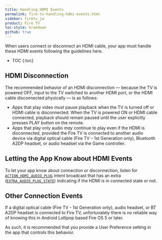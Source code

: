 ```yaml
---
title: Handling HDMI Events
permalink: fire-tv-handling-hdmi-events.html
sidebar: firetv_ja
product: Fire TV
toc-style: kramdown
github: true
---
```


When users connect or disconnect an HDMI cable, your app must handle these HDMI events following the guidelines here.

* TOC
{:toc}

## HDMI Disconnection

The recommended behavior of an HDMI disconnection &mdash; because the TV is powered OFF, input to the TV switched to another HDMI port, or the HDMI cable disconnected physically &mdash; is as follows:

*  Apps that play video *must* pause playback when the TV is turned off or HDMI cable is disconnected. When the TV is powered ON or HDMI cable connected, playback should remain paused until the user explicitly presses PLAY button on the remote.
*  Apps that play only audio *may* continue to play even if the HDMI is disconnected, provided the Fire TV is connected to another audio device via digital optical cable (Fire TV &ndash; 1st Generation only), Bluetooth A2DP headset, or audio headset via the Game controller.
 
## Letting the App Know about HDMI Events

To let your app know about connection or disconnection, listen for [`ACTION_HDMI_AUDIO_PLUG`][1] intent broadcast that has an extra ([`EXTRA_AUDIO_PLUG_STATE`][2]) indicating if the HDMI is in connected state or not.

## Other Connection Events

If a digital optical cable (Fire TV - 1st Generation only), audio headset, or BT A2DP headset is connected to Fire TV, unfortunately there is no reliable way of knowing this in Android Lollipop based Fire OS 5 or later. 

As such, it is recommended that you provide a User Preference setting in the app that controls this behavior.
 
 
[1]: https://developer.android.com/intl/reference/android/media/AudioManager.html#ACTION_HDMI_AUDIO_PLUG
[2]: https://developer.android.com/reference/android/media/AudioManager.html#EXTRA_AUDIO_PLUG_STATE